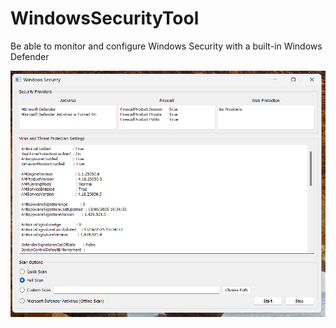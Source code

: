 # WindowsSecurityTool
Be able to monitor and configure Windows Security with a built-in Windows Defender

![Alt text](images/WindowsSecurityTool.png?raw=true "WinSecTool")
